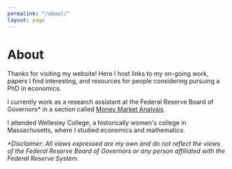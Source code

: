 ```yaml
---
permalink: "/about/"
layout: page
---
```

# About

Thanks for visiting my website! Here I host links to my on-going work, papers I find interesting, and resources for people considering pursuing a PhD in economics.

I currently work as a research assistant at the Federal Reserve Board of Governors\* in a section called [Money Market Analysis](https://www.federalreserve.gov/econres/mamma-staff.htm).

I attended Wellesley College, a historically women's college in Massachusetts, where I studied economics and mathematics. 

*\*Disclaimer: All views expressed are my own and do not reflect the views of the Federal Reserve Board of Governors or any person affiliated with the Federal Reserve System.*
